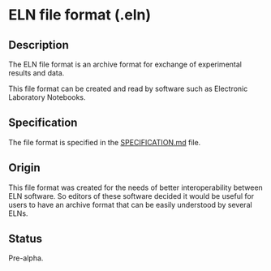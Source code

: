 # ELN file format (.eln)

## Description

The ELN file format is an archive format for exchange of experimental results and data.

This file format can be created and read by software such as Electronic Laboratory Notebooks.

## Specification

The file format is specified in the [SPECIFICATION.md](./SPECIFICATION.md) file.

## Origin

This file format was created for the needs of better interoperability between ELN software. So editors of these software decided it would be useful for users to have an archive format that can be easily understood by several ELNs.

## Status

Pre-alpha.
